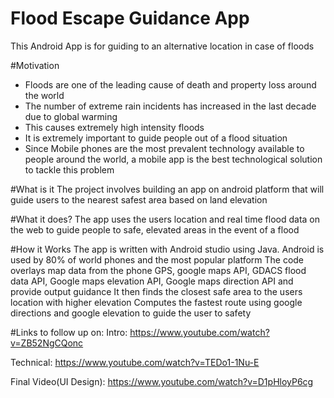 # Flood Escape Guidance App
This Android App is for guiding to an alternative location in case of floods

#Motivation
* Floods are one of the leading cause of death and property loss around the world
* The number of extreme rain incidents has increased in the last decade due to global warming
* This causes extremely high intensity floods
* It is extremely important to guide people out of a flood situation
* Since Mobile phones are the most prevalent technology available to people around the world, a mobile app is the best technological solution to tackle this problem

#What is it
The project involves building an app on android platform that will guide users to the nearest safest area based on land elevation

#What it does?
The app uses the users location and real time flood data on the web to guide people to safe, elevated areas in the event of a flood

#How it Works
The app is written with Android studio using Java. 
Android is used by 80% of world phones and the most popular platform
The code overlays map data from the phone GPS, google maps API, GDACS flood data API, Google maps elevation API, Google maps direction API and provide output guidance
It then finds the closest safe area to the users location with higher elevation
Computes the fastest route using google directions  and google elevation to guide the user to safety

#Links to follow up on:
Intro: https://www.youtube.com/watch?v=ZB52NgCQonc

Technical: https://www.youtube.com/watch?v=TEDo1-1Nu-E

Final Video(UI Design): https://www.youtube.com/watch?v=D1pHloyP6cg

